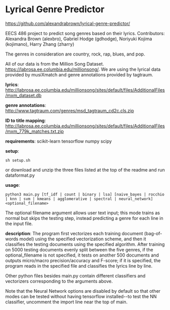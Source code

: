 # Lyrical Genre Predictor
https://github.com/alexandrabrown/lyrical-genre-predictor/

EECS 486 project to predict song genres based on their lyrics.
Contributors: Alexandra Brown  (alexbro), Gabriel Hodge (gdhodge), Noriyuki Kojima (kojimano), Harry Zhang (zharry)

The genres in consideration are country, rock, rap, blues, and pop.

All of our data is from the Million Song Dataset. https://labrosa.ee.columbia.edu/millionsong/. We are using the lyrical data provided by musiXmatch and genre annotations provided by tagtraum.

**lyrics**:
http://labrosa.ee.columbia.edu/millionsong/sites/default/files/AdditionalFiles/mxm_dataset.db

**genre annotations**:
http://www.tagtraum.com/genres/msd_tagtraum_cd2c.cls.zip

**ID to title mapping**: 
http://labrosa.ee.columbia.edu/millionsong/sites/default/files/AdditionalFiles/mxm_779k_matches.txt.zip

**requirements**:
scikit-learn
tensorflow
numpy
scipy

**setup**:
```
sh setup.sh
```
or download and unzip the three files listed at the top of the readme and run dataformat.py

**usage**:
```
python3 main.py [tf_idf | count | binary | lsa] [naive_bayes | rocchio | knn | svm | kmeans | agglomerative | spectral | neural_network] <optional_filename>
```
The optional filename argument allows user text input; this mode trains as normal but skips the testing step, instead predicting a genre for each line in the input file.

**description**:
The program first vectorizes each training document (bag-of-words model) using the specified vectorization scheme, and then it classifies the testing documents using the specified algorithm. After training on 5000 testing documents evenly split between the five genres, if the optional_filename is not specified, it tests on another 500 documents and outputs micro/macro precision/accuracy and F-score; if it is specified, the program reads in the specified file and classifies the lyrics line by line.

Other python files besides main.py contain different classifiers and vectorizers corresponding to the arguments above. 

Note that the Neural Network options are disabled by default so that other modes can be tested without having tensorflow installed--to test the NN classifier, uncomment the import line near the top of main.
